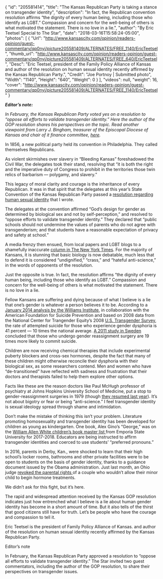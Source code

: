 {
  "id": "205581414",
  "title": "The Kansas Republican Party is taking a stance on transgender identity",
  "description": "In fact, the Republican convention resolution affirms “the dignity of every human being, including those who identify as LGBT.” Compassion and concern for the well-being of others is what motivated the statement. There is no love in a lie.",
  "author": "By Eric Teetsel Special to The Star",
  "date": "2018-03-16T15:58:24-05:00",
  "photos": [
    {
      "Url": "http://www.kansascity.com/opinion/readers-opinion/guest-commentary/qp0nyj/picture205581409/ALTERNATES/FREE_1140/EricTeetsel",
      "thumb_url": "http://www.kansascity.com/opinion/readers-opinion/guest-commentary/qp0nyj/picture205581409/ALTERNATES/FREE_640/EricTeetsel",
      "Desc": "Eric Teetsel, president of the Family Policy Alliance of Kansas and author of the resolution on human sexual identity recently affirmed by the Kansas Republican Party.",
      "Credit": "Joe Portnoy | Submitted photo",
      "Width": "1140",
      "Height": "640",
      "Weight": 0
    }
  ],
  "videos": null,
  "weight": 16,
  "cover": "http://www.kansascity.com/opinion/readers-opinion/guest-commentary/qp0nyj/picture205581409/ALTERNATES/FREE_1140/EricTeetsel"
}

<p><strong><em>Editor’s note:</em></strong></p><p><em>In February, the Kansas Republican Party voted yes on a resolution to “oppose all efforts to validate transgender identity.” Here the author of the GOP resolution shares his perspectives on the topic. Read another viewpoint from Larry J. Bingham, treasurer of the Episcopal Diocese of Kansas and chair of it finance committee, <a href="http://www.kansascity.com/opinion/readers-opinion/guest-commentary/article205579084.html" target="_blank" title="">here</a>.</em></p><p>In 1856, a new political party held its convention in Philadelphia. They called themselves Republicans.</p><p>As violent skirmishes over slavery in “Bleeding Kansas” foreshadowed the Civil War, the delegates took their stand, resolving that “it is both the right and the imperative duty of Congress to prohibit in the territories those twin relics of barbarism — polygamy, and slavery.”</p><p>This legacy of moral clarity and courage is the inheritance of every Republican. It was in that spirit that the delegates at this year’s State Convention of the Kansas Republican Party passed a <a href="https://www.facebook.com/notes/family-policy-alliance-of-kansas/a-resolution-regarding-human-sexual-identity/1993807497315430/" target="_blank" title="">resolution regarding human sexual identity</a> that I wrote. </p><p>The delegates at the convention affirmed “God’s design for gender as determined by biological sex and not by self-perception,” and resolved to “oppose efforts to validate transgender identity.” They declared that “public schools should not undermine the values of parents who do not agree with transgenderism; and that students have a reasonable expectation of privacy and safety at school.” </p><p>A media frenzy then ensued, from local papers and LGBT blogs to a shamefully inaccurate <a href="https://www.nytimes.com/2018/02/27/opinion/transgender-rights.html" target="_blank" title="">column in The New York Times</a>. For the majority of Kansans, it is stunning that basic biology is now debatable, much less that to defend it is considered “undignified,” “crass,” and “hateful anti-science,” in the words of opponents of the resolution. </p><p>Just the opposite is true. In fact, the resolution affirms “the dignity of every human being, including those who identify as LGBT.” Compassion and concern for the well-being of others is what motivated the statement. There is no love in a lie.</p><p>Fellow Kansans are suffering and dying because of what I believe is a lie that one’s gender is whatever a person believes it to be. According to a<a href="https://williamsinstitute.law.ucla.edu/wp-content/uploads/AFSP-Williams-Suicide-Report-Final.pdf" target="_blank" title=""> January 2014 analysis by the Williams Institute</a>, in collaboration with the American Foundation for Suicide Prevention and based on 2008 data from the National Center for Trangender Equity’s 2008 <a href="http://www.ustranssurvey.org/reports/" target="_blank" title="">U.S. Transgender Survey</a>, the rate of attempted suicide for those who experience gender dysphoria is 41 percent — 10 times the national average. <a href="http://journals.plos.org/plosone/article?id=10.1371/journal.pone.0016885" target="_blank" title="">A 2011 study in Sweden </a>concluded that those who undergo gender reassignment surgery are 19 times more likely to commit suicide.</p><p>Children are now receiving chemical therapies that include experimental puberty blockers and cross-sex hormones, despite the fact that many of these children might otherwise reconcile their dysphoria with their biological sex, as some researchers contend. Men and women who have “de-transitioned” have reflected with sadness and frustration that their doctors and therapists failed to help them explore other options.</p><p>Facts like these are the reason doctors like Paul McHugh professor of psychiatry at Johns Hopkins University School of Medicine, put a stop to gender-reassignment surgeries in 1979 (though <a href="https://www.washingtonpost.com/national/health-science/long-shadow-cast-by-psychiatrist-on-transgender-issues-finally-recedes-at-johns-hopkins/2017/04/05/e851e56e-0d85-11e7-ab07-07d9f521f6b5_story.html?utm_term=.7693ff9d538b" target="_blank" title="">they resumed last year</a>). It’s not about bigotry or fear or being “anti-science.” I feel transgender identity is sexual ideology spread through shame and intimidation. </p><p>Don’t make the mistake of thinking this isn’t your problem. Literature promoting homosexuality and transgender identity has been developed for children as young as kindergarten. One book, Alex Gino’s “George,” was on the <a href="http://www.kansas.com/news/local/education/article175625361.html" target="_blank" title="">William Allen White children’s book master list </a>from Emporia State University for 2017-2018. Educators are being instructed to affirm transgender identities and coerced to use students’ “preferred pronouns.” </p><p>In 2016, parents in Derby, Kan., were shocked to learn that their high school’s locker rooms, bathrooms and other private facilities were to be open to students on the basis of gender identity, thanks to a guidance document issued by the Obama administration. Just last month, an Ohio judge <a href="http://www.foxnews.com/us/2018/02/21/judge-orders-transgender-teen-placed-in-grandparents-custody-after-parents-refuse-hormone-treatments.html" target="_blank" title="">revoked the parental rights </a>of a couple who wouldn’t allow their minor child to begin hormone treatments.</p><p>We didn’t ask for this fight, but it’s here. </p><p>The rapid and widespread attention received by the Kansas GOP resolution indicates just how entrenched what I believe is a lie about human gender identity has become in a short amount of time. But it also tells of the thirst that good citizens still have for truth. Let’s be people who have the courage and compassion to tell it. </p><div class="ng_endnote_contrib"><p>Eric Teetsel is the president of Family Policy Alliance of Kansas. and author of the resolution on human sexual identity recently affirmed by the Kansas Republican Party.</p> </div><div class="ng_factbox"><div class="ng_factbox_head"><p>Editor’s note</p> </div><p>In February, the Kansas Republican Party approved a resolution to “oppose all efforts to validate transgender identity.” The Star invited two guest commentators, including the author of the GOP resolution, to share their perspectives on transgender issues.</p></div>

